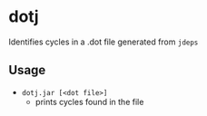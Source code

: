 # dotj
Identifies cycles in a .dot file generated from `jdeps`

## Usage
- `dotj.jar [<dot file>]`
  - prints cycles found in the file